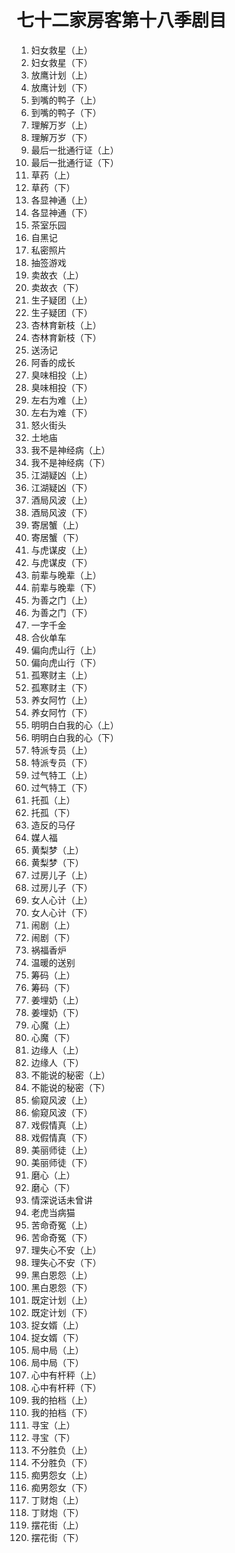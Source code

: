 # 七十二家房客第十八季剧目

1. 妇女救星（上）
2. 妇女救星（下）
3. 放鹰计划（上）
4. 放鹰计划（下）
5. 到嘴的鸭子（上）
6. 到嘴的鸭子（下）
7. 理解万岁（上）
8. 理解万岁（下）
9.  最后一批通行证（上）
10. 最后一批通行证（下）
11. 草药（上）
12. 草药（下）
13. 各显神通（上）
14. 各显神通（下）
15. 茶室乐园 
16. 自黑记 
17. 私密照片
18. 抽签游戏
19. 卖故衣（上）
20. 卖故衣（下）
21. 生子疑团（上）
22. 生子疑团（下）
23. 杏林育新枝（上） 
24. 杏林育新枝（下）
25. 送汤记
27. 阿香的成长
28. 臭味相投（上）
29. 臭味相投（下）
30. 左右为难（上）
31. 左右为难（下）
32. 怒火街头
33. 土地庙
34. 我不是神经病（上）
35. 我不是神经病（下） 
36. 江湖疑凶（上）
37. 江湖疑凶（下）
38. 酒局风波（上）
39. 酒局风波（下）
40. 寄居蟹（上）
41. 寄居蟹（下）
42. 与虎谋皮（上）
43. 与虎谋皮（下）
44. 前辈与晚辈（上）
45. 前辈与晚辈（下）
46. 为善之门（上）
47. 为善之门（下）
48. 一字千金
49. 合伙单车
50. 偏向虎山行（上）
51. 偏向虎山行（下）
52. 孤寒财主（上）
53. 孤寒财主（下）
54. 养女阿竹（上）
55. 养女阿竹（下）
56. 明明白白我的心（上）
57. 明明白白我的心（下）
58. 特派专员（上）
59. 特派专员（下）
60. 过气特工（上）
61. 过气特工（下）
62. 托孤（上）
63. 托孤（下）
64. 造反的马仔
65. 媒人福
66. 黄梨梦（上）
67. 黄梨梦（下）
68. 过房儿子（上）
69. 过房儿子（下）
70. 女人心计（上）
71. 女人心计（下）
72. 闹剧（上）
73. 闹剧（下）
74. 祸福香炉 
75. 温暖的送别
76. 筹码（上）
77. 筹码（下）
78. 姜埋奶（上）
79. 姜埋奶（下）
80. 心魔（上）
81. 心魔（下）
82. 边缘人（上）
83. 边缘人（下）
84. 不能说的秘密（上）
85. 不能说的秘密（下）
86. 偷窥风波（上） 
87. 偷窥风波（下）
88. 戏假情真（上）
89. 戏假情真（下）
90. 美丽师徒（上）
91. 美丽师徒（下）
92. 磨心（上）
93. 磨心（下）
94. 情深说话未曾讲
95. 老虎当病猫
96. 苦命奇冤（上）
97. 苦命奇冤（下）
98. 理失心不安（上）
99. 理失心不安（下）
100. 黑白恩怨（上）
101. 黑白恩怨（下）
102. 既定计划（上）
103. 既定计划（下）
104. 捉女婿（上）
105. 捉女婿（下）
106. 局中局（上）
107. 局中局（下）
108. 心中有杆秤（上）
109. 心中有杆秤（下）
110. 我的拍档（上）
111. 我的拍档（下）
112. 寻宝（上）
113. 寻宝（下）
114. 不分胜负（上）
115. 不分胜负（下）
116. 痴男怨女（上）
117. 痴男怨女（下）
118. 丁财炮（上）
119. 丁财炮（下）
120. 摆花街（上）
121. 摆花街（下） 

<!-- 作者. like明浩 https://www.bilibili.com/read/cv28629024/?jump_opus=1 出处. bilibili -->